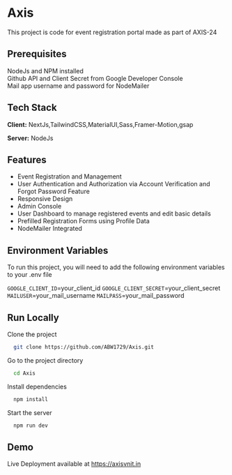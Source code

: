 
# Axis
This project is code for event registration portal made as part of AXIS-24

##  Prerequisites
 NodeJs and NPM installed  
 Github API and Client Secret from Google Developer Console  
 Mail app username and password for NodeMailer
 

 




## Tech Stack

**Client:** NextJs,TailwindCSS,MaterialUI,Sass,Framer-Motion,gsap

**Server:** NodeJs


## Features

- Event Registration and Management
- User Authentication and Authorization via Account Verification and Forgot Password Feature 
- Responsive Design
- Admin Console
- User Dashboard to manage registered events and edit basic details
- Prefilled Registration Forms using Profile Data
- NodeMailer Integrated


## Environment Variables

To run this project, you will need to add the following environment variables to your .env file

`GOOGLE_CLIENT_ID`=your_client_id
`GOOGLE_CLIENT_SECRET`=your_client_secret
`MAILUSER`=your_mail_username
`MAILPASS`=your_mail_password  





## Run Locally

Clone the project

```bash
  git clone https://github.com/ABW1729/Axis.git
```

Go to the project directory

```bash
  cd Axis
```

Install dependencies

```bash
  npm install
```

Start the server

```bash
  npm run dev
```


## Demo
Live Deployment available at
https://axisvnit.in

